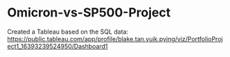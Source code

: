 # Omicron-vs-SP500-Project

Created a Tableau based on the SQL data: https://public.tableau.com/app/profile/blake.tan.yuik.pying/viz/PortfolioProject1_16393239524950/Dashboard1
